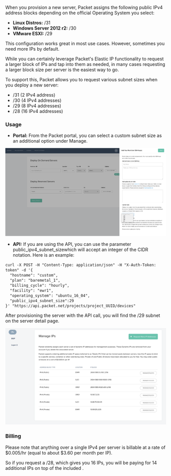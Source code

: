 <!--
<meta>
{
    "title":"Custom Subnet Size",
    "description":"Provision servers with a custom number of IP addresses.",
    "tag":["custom", "subnet", "IP"]
}
</meta>
-->
When you provision a new server, Packet assigns the following public IPv4 address blocks depending on the official Operating System you select:

* __Linux Distros:__ /31
* __Windows Server 2012 r2:__ /30
* __VMware ESXI:__ /29


This configuration works great in most use cases.  However, sometimes you need more IPs by default.  

While you can certainly leverage Packet's Elastic IP functionality to request a larger block of IPs and tap into them as needed, in many cases requesting a larger block size per server is the easiest way to go.   

To support this, Packet allows you to request various subnet sizes when you deploy a new server:

* /31  (2 IPv4 address)
* /30  (4 IPv4 addresses)
* /29  (8 IPv4 addresses)
* /28   (16 IPv4 addresses)   

### Usage
* __Portal:__ From the Packet portal, you can select a custom subnet size as an additional option under Manage.

![Choose Custom Subnet](/images/custom-subnet-size/Deploy-Custom-Subnet.png)

* __API:__ If you are using the API, you can use the parameter public_ipv4_subnet_sizewhich will accept an integer of the CIDR notation. Here is an example:
```
curl -X POST -H "Content-Type: application/json" -H "X-Auth-Token: token" -d '{
  "hostname": "custom",
  "plan": "baremetal_1",
  "billing_cycle": "hourly",
  "facility": "ewr1",
  "operating_system": "ubuntu_16_04",
  "public_ipv4_subnet_size":29
}' "https://api.packet.net/projects/project_UUID/devices"
```

After provisioning the server with the API call, you will find the /29 subnet on the server detail page.

![Manage IPs](/images/custom-subnet-size/Manage-IPs.png)

### Billing
Please note that anything over a single IPv4 per server is billable at a rate of $0.005/hr (equal to about $3.60 per month per IP).   

So if you request a /28, which gives you 16 IPs, you will be paying for 14 additional IPs on top of the included .
